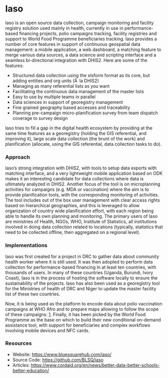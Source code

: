 # Iaso

Iaso is an open source data collection, campaign monitoring and facility
registry solution used mainly in health, currently in use in
performance-based financing projects, polio campaigns tracking, facility
registries and support to World Food Programme beneficiaries tracking.
Iaso provides a number of core features in support of continuous
geospatial data management: a mobile application, a web dashboard, a
matching feature to merge various data sources, a data science and
scripting interface and a seamless bi-directional integration with
DHIS2. Here are some of the features:

- Structured data collection using the xlsform format as its core, but
  adding entities and org units (Ã  la DHIS2)
- Managing as many referential lists as you want
- Facilitating the continuous data management of the master lists
- Easy to use by multiple teams in parallel
- Data sciences in support of georegistry management
- Fine grained geography based accesses and traceability
- Planning pre-campaign micro-planification survey from team dispatch
  coverage to survey design

Iaso tries to fill a gap in the digital health ecosystem by providing at
the same time features as a georegistry (holding the GIS referential,
and improving it), large scale data collection (the brunt of the work)
and planification (allocate, using the GIS referential, data collection
tasks to do).

### Approach

Iaso’s strong integration with DHIS2, with tools to setup data exports
with matching interface, and a very lightweight mobile application based
on ODK makes it an interesting candidate for data collections where data
is ultimately analyzed in DHIS2. Another focus of the tool is on
microplanning activities for campaigns (e.g. MDA or vaccination) where
the aim is to provide planification tools, with the corresponding
monitoring of activities. The tool includes out of the box user
management with clear access rights based on hierarchical geographies,
and this is leveraged to allow organization of country wide
planification effort, with each region being able to handle its own
planning and monitoring. The primary users of Iaso are ministries of
Health, NGOs, WHO, Institute of Statistics, all institutions involved in
doing data collection related to locations (typically, statistics that
need to be collected offline, then aggregated on a regional level).

### Implementations

Iaso was first created for a project in DRC to gather data about
community health worker where it is still used. It was then adopted to
perform data collection for performance-based financing in at least ten
countries, with thousands of users. In many of these countries (Uganda,
Burundi, Ivory Coast), Iaso is in the process of hosting the software
locally to ensure the sustainability of the projects. Iaso has also been
used as a georegistry tool for the Ministries of health of DRC and Niger
to update the master facility list of these two countries.

Now, it is being used as the platform to encode data about polio
vaccination campaigns at WHO Afro and to prepare maps allowing to follow
the scope of these campaigns:
[1](https://afro-rrt-who.hub.arcgis.com/pages/Campaigns%20(SIAs)).
Finally, it has been picked by the World Food Programme as the base on
which to build their new conditional on-demand assistance tool, with
support for beneficiaries and complex workflows involving mobile devices
and NFC cards.

### Resources

- Website: <https://www.bluesquarehub.com/iaso/>
- Source Code: <https://github.com/BLSQ/iaso>
- Articles:
  <https://www.cordaid.org/en/news/better-data-better-schools-better-education/>
